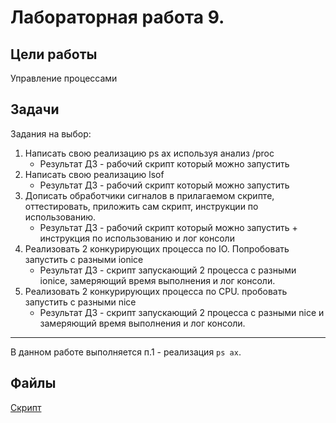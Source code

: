# Лабораторная работа 9.

## Цели работы

Управление процессами

## Задачи

Задания на выбор:

1. Написать свою реализацию ps ax используя анализ /proc
    - Результат ДЗ - рабочий скрипт который можно запустить
2. Написать свою реализацию lsof
    - Результат ДЗ - рабочий скрипт который можно запустить
3. Дописать обработчики сигналов в прилагаемом скрипте, оттестировать, приложить сам скрипт, инструкции по использованию.
    - Результат ДЗ - рабочий скрипт который можно запустить + инструкция по использованию и лог консоли
4. Реализовать 2 конкурирующих процесса по IO. Попробовать запустить с разными ionice
    - Результат ДЗ - скрипт запускающий 2 процесса с разными ionice, замеряющий время выполнения и лог консоли.
5. Реализовать 2 конкурирующих процесса по CPU. пробовать запустить с разными nice
    - Результат ДЗ - скрипт запускающий 2 процесса с разными nice и замеряющий время выполнения и лог консоли.

---

В данном работе выполняется п.1 - реализация `ps ax`.

## Файлы

[Скрипт](./files/script.sh)

